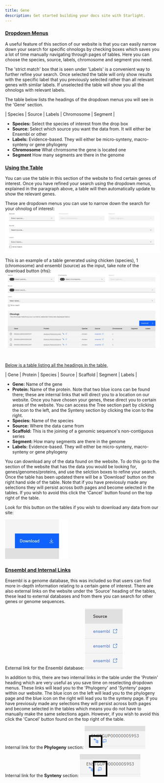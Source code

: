 ```yaml
---
title: Gene 
description: Get started building your docs site with Starlight.
---
```



### <u>Dropdown Menus </u>

A useful feature of this section of our website is that you can easily narrow down your search for specific ohnologs by checking boxes which saves you a lot of time manually navigating through pages of tables. Here you can choose the species, source, labels, chromosome and segment you need.

The 'strict match' box that is seen under 'Labels' is a convenient way to further refine your search. Once selected the table will only show results with the specific label that you previously selected rather than all relevant genes with similar labels. If unselected the table will show you all the ohnologs with relevant labels.

 The table below lists the headings of the dropdown menus you will see in the 'Gene' section. 


| Species | Source | Labels | Chromosome | Segment |

<ul>
<li><b>Species:</b> Select the species of interest from the drop box</li>
<li><b>Source:</b> Select which source you want the data from. It will either be Ensembl or other</li>
<li><b>Labels:</b> Evidence-based. They will either be micro-synteny, macro-synteny or gene phylogeny</li>
<li><b>Chromosome</b> What chromsome the gene is located one </li>
<li><b>Segment</b> How many segments are there in the genome </li>
</ul>

### <u> Using the Table </u>

You can use the table in this section of the website to find certain genes of interest. Once you have refined your search using the dropdown menus, explained in the paragraph above, a table will then automatically update to show the relevant genes. 

These are dropdown menus you can use to narrow down the search for your ohnolog of interest:
![](../../../assets/gene_dropmenu.jpg)

This is an example of a table generated using chicken (species), 1 (chromosome) and ensembl (source) as the input, take note of the download button (rhs):
![](../../../assets/gene_table.jpg)

<br>

<u>Below is a table listing all the headings in the table,</u>

| Gene | Protein | Species | Source | Scaffold | Segment | Labels |

<ul>
<li><b>Gene:</b> Name of the gene</li>
<li><b>Protein:</b> Name of the protein. Note that two blue icons can be found there; these are internal links that will direct you to a location on our website. Once you have chosen your genes, these direct you to certain areas of the website. You can access the Tree section part by clicking the icon to the left, and the Synteny section by clicking the icon to the right.</li>
<li><b>Species:</b> Name of the species</li>
<li><b>Source:</b>  Where the data came from</li>
<li><b>Scaffold:</b> This is the joining of a genomic sequence's non-contiguous series</li>
<li><b>Segment: </b> How many segments are there in the genome</li>
<li><b>Labels:</b> Evidence-based. They will either be micro-synteny, macro-synteny or gene phylogeny</li>
</ul>

You can download any of the data found on the website. To do this go to the section of the website that has the data you would be looking for, genes/genomes/proteins, and use the selction boxes to refine your search. Once the table has been updated there will be a 'Download' button on the right hand side of the table. Note that if you have previosuly made any selections they will persist across both pages and become selected in the tables. If you wish to avoid this click the 'Cancel' button found on the top right of the table.

Look for this button on the tables if you wish to download any data from our site:

 ![](../../../assets/download.jpg)


### <u> Ensembl and Internal Links </u>

Ensembl is a genome database, this was included so that users can find more in-depth information relating to a certain gene of interest. There are also external links on the website under the 'Source' heading of the tables, these lead to external databases and from there you can search for other genes or genome sequences. 


External link for the Ensembl database:
![](../../../assets/source.jpg)

In addition to this, there are two internal links in the table under the 'Protein' heading which are very useful as you save time on reselecting dropdown menus. These links will lead you to the 'Phylogeny' and 'Synteny' pages within our website. The blue icon on the left will lead you to the phylogeny page and the blue icon on the right will lead you to the synteny page. If you have previosuly made any selections they will persist across both pages and become selected in the tables which means you do not have to manually make the same selections again. However, if you wish to avoid this click the 'Cancel' button found on the top right of the table.

Internal link for the <b>Phylogeny</b> section:
![](../../../assets/internal_tree.png)


Internal link for the <b>Synteny</b> section:
![](../../../assets/internal_synteny.png)



